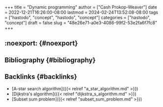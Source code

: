 +++
title = "Dynamic programming"
author = ["Cash Prokop-Weaver"]
date = 2022-12-21T16:26:00-08:00
lastmod = 2024-02-24T13:52:08-08:00
tags = ["hastodo", "concept", "hastodo", "concept"]
categories = ["hastodo", "concept"]
draft = false
slug = "48e26e71-a0e3-4086-99f2-53e2fa6f7fc8"
+++

## :noexport: {#noexport}


## Bibliography {#bibliography}

<style>.csl-entry{text-indent: -1.5em; margin-left: 1.5em;}</style><div class="csl-bib-body">
</div>


## Backlinks {#backlinks}

-   [A-star search algorithm]({{< relref "a_star_algorithm.md" >}})
-   [Dijkstra's algorithm]({{< relref "dijkstra_s_algorithm.md" >}})
-   [Subset sum problem]({{< relref "subset_sum_problem.md" >}})
